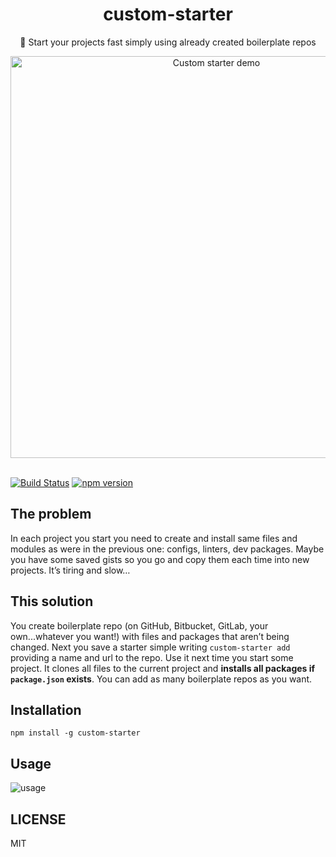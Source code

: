 <div align="center">
  <h1>custom-starter</h1>
  <p>🚀 Start your projects fast simply using already created boilerplate repos</p>
  <img src="https://user-images.githubusercontent.com/31045769/54871564-acd0c980-4dbe-11e9-9377-a31d7d1747a0.gif" width="643" alt="Custom starter demo">
</div>
<br/>

[![Build Status](https://travis-ci.org/jediyozh/custom-starter.svg?branch=master)](https://travis-ci.org/jediyozh/custom-starter)
[![npm version](https://img.shields.io/npm/v/custom-starter.svg)](http://npm.im/custom-starter)

## The problem

In each project you start you need to create and install same files and modules as were in the previous one: configs, linters, dev packages. Maybe you have some saved gists so you go and copy them each time into new projects. It’s tiring and slow…

## This solution

You create boilerplate repo (on GitHub, Bitbucket, GitLab, your own...whatever you want!) with files and packages that aren’t being changed. Next you save a starter simple writing `custom-starter add` providing a name and url to the repo. Use it next time you start some project. It clones all files to the current project and **installs all packages if `package.json` exists**. You can add as many boilerplate repos as you want.

## Installation

`npm install -g custom-starter`

## Usage

![usage](https://user-images.githubusercontent.com/31045769/54871235-ab50d280-4db9-11e9-9d23-dc5e909781dd.png)

## LICENSE

MIT
